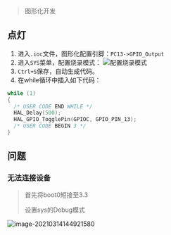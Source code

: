 <!-- 
title: 05-CubeIDE入门
sort: 
--> 

> 图形化开发

## 点灯

1. 进入`.ioc`文件，图形化配置引脚：`PC13->GPIO_Output`
2. 进入`SYS`菜单，配置烧录模式：
![配置烧录模式](https://gitee.com/nmdfzf404/Image-hosting/raw/master/2021/image-20210314144921580.png)
3. `Ctrl+S`保存，自动生成代码。
4. 在while循环中插入如下代码：

```c
while (1)
{
  /* USER CODE END WHILE */
  HAL_Delay(500);
  HAL_GPIO_TogglePin(GPIOC, GPIO_PIN_13);
  /* USER CODE BEGIN 3 */
}
```

## 问题

### 无法连接设备

> 首先将boot0短接至3.3
>
> 设置sys的Debug模式

![image-20210314144921580](C:\Users\44153\AppData\Roaming\Typora\typora-user-images\image-20210314144921580.png)

